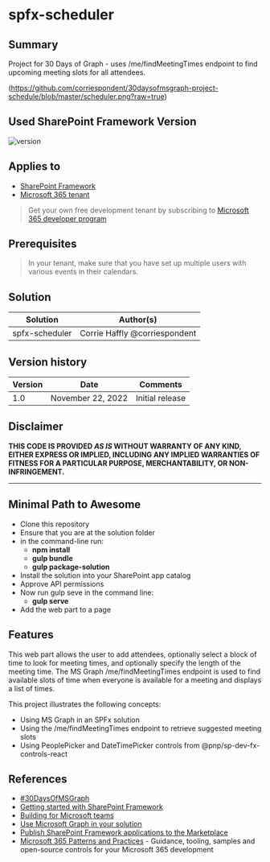 # spfx-scheduler

## Summary

Project for 30 Days of Graph - uses /me/findMeetingTimes endpoint to find upcoming meeting slots for all attendees.

(https://github.com/corriespondent/30daysofmsgraph-project-schedule/blob/master/scheduler.png?raw=true)

## Used SharePoint Framework Version

![version](https://img.shields.io/badge/version-1.15-green.svg)

## Applies to

- [SharePoint Framework](https://aka.ms/spfx)
- [Microsoft 365 tenant](https://docs.microsoft.com/en-us/sharepoint/dev/spfx/set-up-your-developer-tenant)

> Get your own free development tenant by subscribing to [Microsoft 365 developer program](http://aka.ms/o365devprogram)

## Prerequisites

> In your tenant, make sure that you have set up multiple users with various events in their calendars.

## Solution

| Solution       | Author(s)                                               |
| -------------- | ------------------------------------------------------- |
| spfx-scheduler | Corrie Haffly @corriespondent                           |

## Version history

| Version | Date             | Comments        |
| ------- | ---------------- | --------------- |
| 1.0     | November 22, 2022 | Initial release |

## Disclaimer

**THIS CODE IS PROVIDED _AS IS_ WITHOUT WARRANTY OF ANY KIND, EITHER EXPRESS OR IMPLIED, INCLUDING ANY IMPLIED WARRANTIES OF FITNESS FOR A PARTICULAR PURPOSE, MERCHANTABILITY, OR NON-INFRINGEMENT.**

---

## Minimal Path to Awesome

- Clone this repository
- Ensure that you are at the solution folder
- in the command-line run:
  - **npm install**
  - **gulp bundle**
  - **gulp package-solution**
- Install the solution into your SharePoint app catalog
- Approve API permissions
- Now run gulp seve in the command line:
  - **gulp serve**
- Add the web part to a page

## Features

This web part allows the user to add attendees, optionally select a block of time to look for meeting times, and optionally specify the length of the meeting time. The MS Graph /me/findMeetingTimes endpoint is used to find available slots of time when everyone is available for a meeting and displays a list of times.

This project illustrates the following concepts:

- Using MS Graph in an SPFx solution
- Using the /me/findMeetingTimes endpoint to retrieve suggested meeting slots
- Using PeoplePicker and DateTimePicker controls from @pnp/sp-dev-fx-controls-react 

## References

- [#30DaysOfMSGraph](https://microsoft.github.io/30daysof/docs/roadmaps/microsoft-graph/)
- [Getting started with SharePoint Framework](https://docs.microsoft.com/en-us/sharepoint/dev/spfx/set-up-your-developer-tenant)
- [Building for Microsoft teams](https://docs.microsoft.com/en-us/sharepoint/dev/spfx/build-for-teams-overview)
- [Use Microsoft Graph in your solution](https://docs.microsoft.com/en-us/sharepoint/dev/spfx/web-parts/get-started/using-microsoft-graph-apis)
- [Publish SharePoint Framework applications to the Marketplace](https://docs.microsoft.com/en-us/sharepoint/dev/spfx/publish-to-marketplace-overview)
- [Microsoft 365 Patterns and Practices](https://aka.ms/m365pnp) - Guidance, tooling, samples and open-source controls for your Microsoft 365 development

